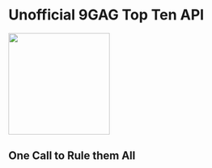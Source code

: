 Unofficial 9GAG Top Ten API
================
<img src = "http://upload.wikimedia.org/wikipedia/fr/2/28/9gag_new_logo.png" height = "200" width = "200" />
</br>
<h2> One Call to Rule them All</h2>
